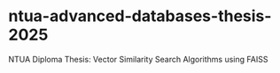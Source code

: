# ntua-advanced-databases-thesis-2025
NTUA Diploma Thesis: Vector Similarity Search Algorithms using FAISS
